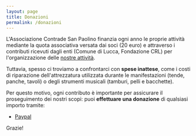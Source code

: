 ```yaml
---
layout: page
title: Donazioni
permalink: /donazioni
---
```


L'Associazione Contrade San Paolino finanzia ogni anno le proprie attività
mediante la quota associativa versata dai soci (20 euro) e attraverso i
contributi ricevuti dagli enti (Comune di Lucca, Fondazione CRL) per
l'organizzazione delle [nostre attività](/about).

Tuttavia, spesso ci troviamo a confrontarci con **spese inattese**, come i costi di
riparazione dell'attrezzatura utilizzata durante le manifestazioni (tende,
panche, tavoli) o degli strumenti musicali (tamburi, pelli e bacchette).

Per questo motivo, ogni contributo è importante per assicurare il proseguimento
dei nostri scopi: puoi **effettuare una donazione** di qualsiasi importo tramite:

* [Paypal](https://www.paypal.me/consanpaolino)

Grazie!
